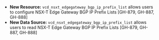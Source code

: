 * **New Resource:** `vcd_nsxt_edgegateway_bgp_ip_prefix_list` allows users to configure NSX-T Edge Gateway BGP IP Prefix Lists [GH-879, GH-887, GH-888]
* **New Data Source:** `vcd_nsxt_edgegateway_bgp_ip_prefix_list` allows users to read NSX-T Edge Gateway BGP IP Prefix Lists [GH-879, GH-887, GH-888]
